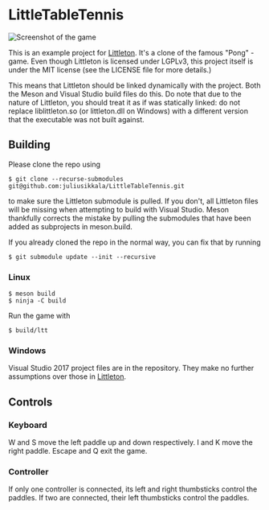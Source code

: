 # LittleTableTennis

![Screenshot of the game](screenshot.png)

This is an example project for
[Littleton](https://github.com/juliusikkala/Littleton). It's a clone of the
famous "Pong" -game. Even though Littleton is licensed under LGPLv3, this
project itself is under the MIT license (see the LICENSE file for more details.)

This means that Littleton should be linked dynamically with the project. Both
the Meson and Visual Studio build files do this. Do note that due to the nature
of Littleton, you should treat it as if was statically linked: do not replace
liblittleton.so (or littleton.dll on Windows) with a different version that the
executable was not built against.

## Building

Please clone the repo using

```console
$ git clone --recurse-submodules git@github.com:juliusikkala/LittleTableTennis.git
```

to make sure the Littleton submodule is pulled. If you don't, all Littleton
files will be missing when attempting to build with Visual Studio. Meson
thankfully corrects the mistake by pulling the submodules that have been added
as subprojects in meson.build.

If you already cloned the repo in the normal way, you can fix that by running

```console
$ git submodule update --init --recursive
```

### Linux

```console
$ meson build
$ ninja -C build
```

Run the game with

```console
$ build/ltt
```

### Windows

Visual Studio 2017 project files are in the repository. They make no further
assumptions over those in [Littleton](https://github.com/juliusikkala/Littleton/blob/master/README.md#windows).

## Controls

### Keyboard

W and S move the left paddle up and down respectively. I and K move the right
paddle. Escape and Q exit the game.

### Controller

If only one controller is connected, its left and right thumbsticks control the
paddles. If two are connected, their left thumbsticks control the paddles.
